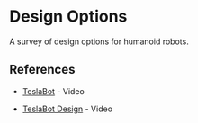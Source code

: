 # Design Options
A survey of design options for humanoid robots.

## References

- [TeslaBot](https://www.youtube.com/watch?v=yUd5BFtpERk&ab_channel=ExpovistaTV) - Video

- [TeslaBot Design](https://www.youtube.com/@goingballisticmotion5455/videos) - Video